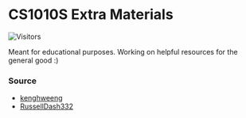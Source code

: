# CS1010S Extra Materials
![Visitors](https://visitor-badge.laobi.icu/badge?page_id=cs1010s/practice-makes-perfect)

Meant for educational purposes. Working on helpful resources for the general good :)

### Source
- [kenghweeng](https://github.com/kenghweeng/practice_makes_perfect)
- [RussellDash332](https://github.com/RussellDash332/practice-makes-perfect)